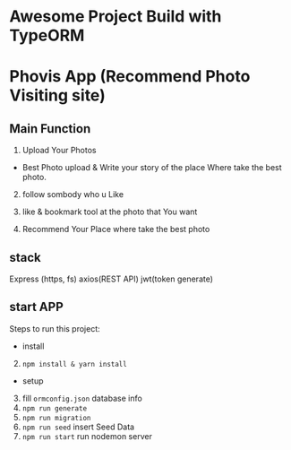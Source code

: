 # Awesome Project Build with TypeORM

# Phovis App (Recommend Photo Visiting site)

## Main Function

1. Upload Your Photos

- Best Photo upload & Write your story of the place Where take the best photo.

2. follow sombody who u Like

3. like & bookmark tool at the photo that You want

4. Recommend Your Place where take the best photo

## stack

Express (https, fs)
axios(REST API)
jwt(token generate)

## start APP

Steps to run this project:

- install

2. `npm install & yarn install`

- setup

3. fill `ormconfig.json` database info
4. `npm run generate`
5. `npm run migration`
6. `npm run seed` insert Seed Data
7. `npm run start` run nodemon server
